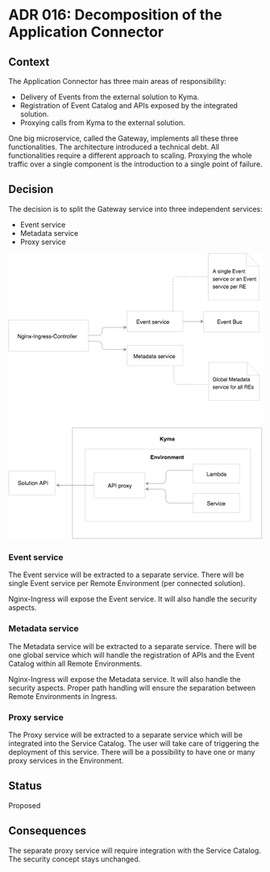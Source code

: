 # ADR 016: Decomposition of the Application Connector

## Context

The Application Connector has three main areas of responsibility:

- Delivery of Events from the external solution to Kyma.
- Registration of Event Catalog and APIs exposed by the integrated solution.
- Proxying calls from Kyma to the external solution.

One big microservice, called the Gateway, implements all these three functionalities. The architecture introduced a technical debt. All functionalities require a different approach to scaling. Proxying the whole traffic over a single component is the introduction to a single point of failure.

## Decision

The decision is to split the Gateway service into three independent services:

- Event service
- Metadata service
- Proxy service

![Architecture](../assets/wormhole-architecture.png)

### Event service

The Event service will be extracted to a separate service. There will be single Event service per Remote Environment (per connected solution).

Nginx-Ingress will expose the Event service. It will also handle the security aspects.

### Metadata service

The Metadata service will be extracted to a separate service. There will be one global service which will handle the registration of APIs and the Event Catalog within all Remote Environments.

Nginx-Ingress will expose the Metadata service. It will also handle the security aspects. Proper path handling will ensure the separation between Remote Environments in Ingress.

### Proxy service

The Proxy service will be extracted to a separate service which will be integrated into the Service Catalog. The user will take care of triggering the deployment of this service. There will be a possibility to have one or many proxy services in the Environment.

## Status

Proposed

## Consequences

The separate proxy service will require integration with the Service Catalog. The security concept stays unchanged.
